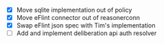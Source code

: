 - [X] Move sqlite implementation out of policy
- [X] Move eFlint connector out of reasonerconn
- [X] Swap eFlint json spec with Tim's implementation
- [ ] Add and implement deliberation api auth resolver